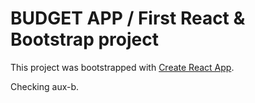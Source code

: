 # BUDGET APP / First React & Bootstrap project

This project was bootstrapped with [Create React App](https://github.com/facebook/create-react-app).


Checking aux-b.

